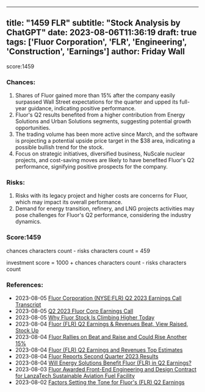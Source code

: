 
---
title: "1459 FLR"
subtitle: "Stock Analysis by ChatGPT"
date: 2023-08-06T11:36:19
draft: true
tags: ['Fluor Corporation', 'FLR', 'Engineering', 'Construction', 'Earnings']
author: Friday Wall
---

score:1459
### Chances:
1. Shares of Fluor gained more than 15% after the company easily surpassed Wall Street expectations for the quarter and upped its full-year guidance, indicating positive performance.
2. Fluor's Q2 results benefited from a higher contribution from Energy Solutions and Urban Solutions segments, suggesting potential growth opportunities.
3. The trading volume has been more active since March, and the software is projecting a potential upside price target in the $38 area, indicating a possible bullish trend for the stock.
4. Focus on strategic initiatives, diversified business, NuScale nuclear projects, and cost-saving moves are likely to have benefited Fluor's Q2 performance, signifying positive prospects for the company.
### Risks:
1. Risks with its legacy project and higher costs are concerns for Fluor, which may impact its overall performance.
2. Demand for energy transition, refinery, and LNG projects activities may pose challenges for Fluor's Q2 performance, considering the industry dynamics.
### Score:1459
chances characters count - risks characters count = 459

investment score = 1000 + chances characters count - risks characters count
### References:
- 2023-08-05 [Fluor Corporation (NYSE:FLR) Q2 2023 Earnings Call Transcript](https://finance.yahoo.com/news/fluor-corporation-nyse-flr-q2-134434126.html?.tsrc=rss)
- 2023-08-05 [Q2 2023 Fluor Corp Earnings Call](https://finance.yahoo.com/news/q2-2023-fluor-corp-earnings-025917548.html?.tsrc=rss)
- 2023-08-05 [Why Fluor Stock Is Climbing Higher Today](https://finance.yahoo.com/m/51bdce31-8fcc-3644-a64e-c00f1344c2ec/why-fluor-stock-is-climbing.html?.tsrc=rss)
- 2023-08-04 [Fluor (FLR) Q2 Earnings & Revenues Beat, View Raised, Stock Up](https://finance.yahoo.com/news/fluor-flr-q2-earnings-revenues-152700987.html?.tsrc=rss)
- 2023-08-04 [Fluor Rallies on Beat and Raise and Could Rise Another 15%](https://finance.yahoo.com/m/85d2164a-aa76-3d19-a80d-3a81eb36ac25/fluor-rallies-on-beat-and.html?.tsrc=rss)
- 2023-08-04 [Fluor (FLR) Q2 Earnings and Revenues Top Estimates](https://finance.yahoo.com/news/fluor-flr-q2-earnings-revenues-110506323.html?.tsrc=rss)
- 2023-08-04 [Fluor Reports Second Quarter 2023 Results](https://finance.yahoo.com/news/fluor-reports-second-quarter-2023-095000793.html?.tsrc=rss)
- 2023-08-04 [Will Energy Solutions Benefit Fluor (FLR) in Q2 Earnings?](https://finance.yahoo.com/news/energy-solutions-benefit-fluor-flr-173400538.html?.tsrc=rss)
- 2023-08-03 [Fluor Awarded Front-End Engineering and Design Contract for LanzaTech Sustainable Aviation Fuel Facility](https://finance.yahoo.com/news/fluor-awarded-front-end-engineering-200200033.html?.tsrc=rss)
- 2023-08-02 [Factors Setting the Tone for Fluor's (FLR) Q2 Earnings](https://finance.yahoo.com/news/factors-setting-tone-fluors-flr-161400352.html?.tsrc=rss)


                